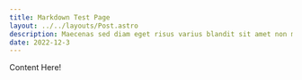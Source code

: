 ```yaml
---
title: Markdown Test Page
layout: ../../layouts/Post.astro
description: Maecenas sed diam eget risus varius blandit sit amet non magna. Aenean eu leo quam. Pellentesque ornare sem lacinia quam venenatis vestibulum.
date: 2022-12-3
---
```


Content Here!
